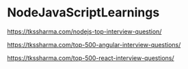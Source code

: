 # NodeJavaScriptLearnings

https://tkssharma.com/nodejs-top-interview-question/

https://tkssharma.com/top-500-angular-interview-questions/

https://tkssharma.com/top-500-react-interview-questions/
